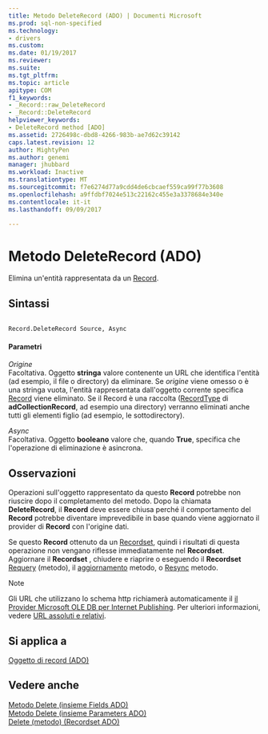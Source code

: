 ```yaml
---
title: Metodo DeleteRecord (ADO) | Documenti Microsoft
ms.prod: sql-non-specified
ms.technology:
- drivers
ms.custom: 
ms.date: 01/19/2017
ms.reviewer: 
ms.suite: 
ms.tgt_pltfrm: 
ms.topic: article
apitype: COM
f1_keywords:
- _Record::raw_DeleteRecord
- _Record::DeleteRecord
helpviewer_keywords:
- DeleteRecord method [ADO]
ms.assetid: 2726498c-dbd8-4266-983b-ae7d62c39142
caps.latest.revision: 12
author: MightyPen
ms.author: genemi
manager: jhubbard
ms.workload: Inactive
ms.translationtype: MT
ms.sourcegitcommit: f7e6274d77a9cdd4de6cbcaef559ca99f77b3608
ms.openlocfilehash: a9ffdbf7024e513c22162c455e3a3378684e340e
ms.contentlocale: it-it
ms.lasthandoff: 09/09/2017

---
```

# <a name="deleterecord-method-ado"></a>Metodo DeleteRecord (ADO)
Elimina un'entità rappresentata da un [Record](../../../ado/reference/ado-api/record-object-ado.md).  
  
## <a name="syntax"></a>Sintassi  
  
```  
  
Record.DeleteRecord Source, Async  
```  
  
#### <a name="parameters"></a>Parametri  
 *Origine*  
 Facoltativa. Oggetto **stringa** valore contenente un URL che identifica l'entità (ad esempio, il file o directory) da eliminare. Se *origine* viene omesso o è una stringa vuota, l'entità rappresentata dall'oggetto corrente specifica [Record](../../../ado/reference/ado-api/record-object-ado.md) viene eliminato. Se il Record è una raccolta ([RecordType](../../../ado/reference/ado-api/recordtype-property-ado.md) di **adCollectionRecord**, ad esempio una directory) verranno eliminati anche tutti gli elementi figlio (ad esempio, le sottodirectory).  
  
 *Async*  
 Facoltativa. Oggetto **booleano** valore che, quando **True**, specifica che l'operazione di eliminazione è asincrona.  
  
## <a name="remarks"></a>Osservazioni  
 Operazioni sull'oggetto rappresentato da questo **Record** potrebbe non riuscire dopo il completamento del metodo. Dopo la chiamata **DeleteRecord**, il **Record** deve essere chiusa perché il comportamento del **Record** potrebbe diventare imprevedibile in base quando viene aggiornato il provider di **Record** con l'origine dati.  
  
 Se questo **Record** ottenuto da un [Recordset](../../../ado/reference/ado-api/recordset-object-ado.md), quindi i risultati di questa operazione non vengano riflesse immediatamente nel **Recordset**. Aggiornare il **Recordset** , chiudere e riaprire o eseguendo il **Recordset** [Requery](../../../ado/reference/ado-api/requery-method.md) (metodo), il [aggiornamento](../../../ado/reference/ado-api/update-method.md) metodo, o [Resync](../../../ado/reference/ado-api/resync-method.md) metodo.  
  
> [!NOTE]
>  Gli URL che utilizzano lo schema http richiamerà automaticamente il [il Provider Microsoft OLE DB per Internet Publishing](../../../ado/guide/appendixes/microsoft-ole-db-provider-for-internet-publishing.md). Per ulteriori informazioni, vedere [URL assoluti e relativi](../../../ado/guide/data/absolute-and-relative-urls.md).  
  
## <a name="applies-to"></a>Si applica a  
 [Oggetto di record (ADO)](../../../ado/reference/ado-api/record-object-ado.md)  
  
## <a name="see-also"></a>Vedere anche  
 [Metodo Delete (insieme Fields ADO)](../../../ado/reference/ado-api/delete-method-ado-fields-collection.md)   
 [Metodo Delete (insieme Parameters ADO)](../../../ado/reference/ado-api/delete-method-ado-parameters-collection.md)   
 [Delete (metodo) (Recordset ADO)](../../../ado/reference/ado-api/delete-method-ado-recordset.md)

